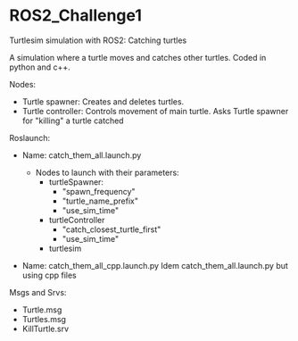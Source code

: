 # ROS2_Challenge1
Turtlesim simulation with ROS2: Catching turtles

A simulation where a turtle moves and catches other turtles. Coded in python and c++.

Nodes:
- Turtle spawner: Creates and deletes turtles.
- Turtle controller: Controls movement of main turtle. Asks Turtle spawner for "killing" a turtle catched

Roslaunch:
- Name: catch_them_all.launch.py
  - Nodes to launch with their parameters:
    - turtleSpawner:
      - "spawn_frequency"
      - "turtle_name_prefix"
      - "use_sim_time"
    - turtleController
      - "catch_closest_turtle_first"
      - "use_sim_time"
    - turtlesim

- Name: catch_them_all_cpp.launch.py
  Idem catch_them_all.launch.py but using cpp files
  
Msgs and Srvs:
- Turtle.msg
- Turtles.msg
- KillTurtle.srv
